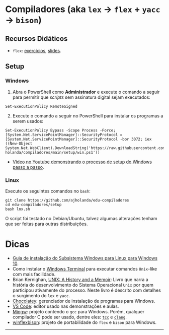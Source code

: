 # Compiladores (aka `lex` &#8594; `flex` + `yacc` &#8594; `bison`)

## Recursos Didáticos

- `flex`: [exercícios](https://drive.google.com/file/d/1qZN3sPToITXL8y460CX9nqk85zjSnkKU/view?usp=sharing), [slides](https://drive.google.com/file/d/1ZySgnduMw5nZHAa3yN-cNBo_e1lPLQcn/view?usp=sharing).

## Setup

### Windows

1. Abra o PowerShell como **Administrador** e execute o comando a seguir
para permitir que _scripts_ sem assinatura digital sejam executados:

```
Set-ExecutionPolicy RemoteSigned
```

2. Execute o comando a seguir no PowerShell para instalar os programas
a serem usados:

```
Set-ExecutionPolicy Bypass -Scope Process -Force; [System.Net.ServicePointManager]::SecurityProtocol = [System.Net.ServicePointManager]::SecurityProtocol -bor 3072; iex ((New-Object System.Net.WebClient).DownloadString('https://raw.githubusercontent.com/prof-holanda/compiladores/main/setup/win.ps1'))
```

- [Vídeo no Youtube demonstrando o processo de setup do Windows passo a passo](https://youtu.be/p8euvHbGVxc).

### Linux

Execute os seguintes comandos no `bash`:

```
git clone https://github.com/ajholanda/edu-compiladores
cd edu-compiladores/setup
bash lnx.sh
```

O script foi testado no Debian/Ubuntu, talvez algumas alterações tenham que ser feitas para outras distribuições.

# Dicas

- [Guia de instalação do Subsistema Windows para Linux para Windows 10](https://docs.microsoft.com/pt-br/windows/wsl/install-win10).
- Como instalar o [Windows Terminal](https://www.microsoft.com/pt-br/p/windows-terminal/9n0dx20hk701) para executar comandos `Unix`-like com mais facilidade.
-  Brian Kernighan, [UNIX: A History and a Memoir](https://www.amazon.com.br/UNIX-History-English-Brian-Kernighan-ebook/dp/B07ZQHX3R1):
Livro que narra a história do desenvolvimento do Sistema Operacional `Unix` por quem participou ativamente
do processo. Neste livro é descrito com detalhes o surgimento do `lex` e `yacc`.
- [Chocolatey](https://chocolatey.org/): gerenciador de instalação de programas para Windows.
- [VS Code](https://code.visualstudio.com/download): editor usado nas demonstrações e aulas.
- [Mingw](https://www.mingw-w64.org/): projeto contendo o `gcc` para Windows. Porém, qualquer compilador C pode ser usado, dentre eles: [`tcc`](https://bellard.org/tcc/) e
[`clang`](https://clang.llvm.org/).
- [winflexbison](https://github.com/lexxmark/winflexbison/releases): projeto de portabilidade do `flex` e `bison` para Windows.

---
